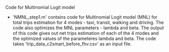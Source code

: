 Code for Multinomial Logit model

- 'NMNL_step1.m' contains code for Multinomial Logit model (MNL) for total trips estimation for 4 modes - taxi, transit, walking and driving. The code also optimizes the MNL parameters - lambda and beta. The output of this code gives out net trips estimation of each of the 4 modes and the optimized values of the parameteres lambda and beta. The code takes 'trip_data_c2smart_before_fhv.csv' as an input file.
